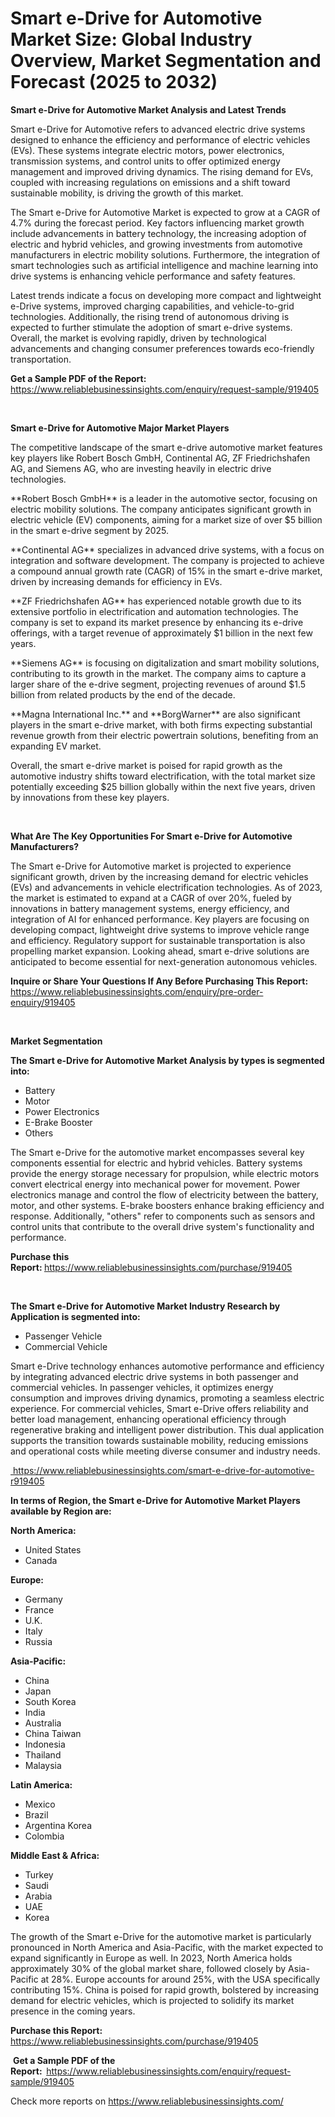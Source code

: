 <p><h1>Smart e-Drive for Automotive Market Size: Global Industry Overview, Market Segmentation and Forecast (2025 to 2032)</h1></p><p><strong>Smart e-Drive for Automotive Market Analysis and Latest Trends</strong></p>
<p><p>Smart e-Drive for Automotive refers to advanced electric drive systems designed to enhance the efficiency and performance of electric vehicles (EVs). These systems integrate electric motors, power electronics, transmission systems, and control units to offer optimized energy management and improved driving dynamics. The rising demand for EVs, coupled with increasing regulations on emissions and a shift toward sustainable mobility, is driving the growth of this market.</p><p>The Smart e-Drive for Automotive Market is expected to grow at a CAGR of 4.7% during the forecast period. Key factors influencing market growth include advancements in battery technology, the increasing adoption of electric and hybrid vehicles, and growing investments from automotive manufacturers in electric mobility solutions. Furthermore, the integration of smart technologies such as artificial intelligence and machine learning into drive systems is enhancing vehicle performance and safety features.</p><p>Latest trends indicate a focus on developing more compact and lightweight e-Drive systems, improved charging capabilities, and vehicle-to-grid technologies. Additionally, the rising trend of autonomous driving is expected to further stimulate the adoption of smart e-drive systems. Overall, the market is evolving rapidly, driven by technological advancements and changing consumer preferences towards eco-friendly transportation.</p></p>
<p><strong>Get a Sample PDF of the Report:&nbsp;</strong> <a href="https://www.reliablebusinessinsights.com/enquiry/request-sample/919405?utm_campaign=3319&utm_medium=2&utm_source=Github&utm_content=ia&utm_term=30032025&utm_id=smart-e-drive-for-automotive">https://www.reliablebusinessinsights.com/enquiry/request-sample/919405</a></p>
<p>&nbsp;</p>
<p><strong>Smart e-Drive for Automotive Major Market Players</strong></p>
<p><p>The competitive landscape of the smart e-drive automotive market features key players like Robert Bosch GmbH, Continental AG, ZF Friedrichshafen AG, and Siemens AG, who are investing heavily in electric drive technologies. </p><p>**Robert Bosch GmbH** is a leader in the automotive sector, focusing on electric mobility solutions. The company anticipates significant growth in electric vehicle (EV) components, aiming for a market size of over $5 billion in the smart e-drive segment by 2025.</p><p>**Continental AG** specializes in advanced drive systems, with a focus on integration and software development. The company is projected to achieve a compound annual growth rate (CAGR) of 15% in the smart e-drive market, driven by increasing demands for efficiency in EVs.</p><p>**ZF Friedrichshafen AG** has experienced notable growth due to its extensive portfolio in electrification and automation technologies. The company is set to expand its market presence by enhancing its e-drive offerings, with a target revenue of approximately $1 billion in the next few years.</p><p>**Siemens AG** is focusing on digitalization and smart mobility solutions, contributing to its growth in the market. The company aims to capture a larger share of the e-drive segment, projecting revenues of around $1.5 billion from related products by the end of the decade.</p><p>**Magna International Inc.** and **BorgWarner** are also significant players in the smart e-drive market, with both firms expecting substantial revenue growth from their electric powertrain solutions, benefiting from an expanding EV market.</p><p>Overall, the smart e-drive market is poised for rapid growth as the automotive industry shifts toward electrification, with the total market size potentially exceeding $25 billion globally within the next five years, driven by innovations from these key players.</p></p>
<p>&nbsp;</p>
<p><strong>What Are The Key Opportunities For Smart e-Drive for Automotive Manufacturers?</strong></p>
<p><p>The Smart e-Drive for Automotive market is projected to experience significant growth, driven by the increasing demand for electric vehicles (EVs) and advancements in vehicle electrification technologies. As of 2023, the market is estimated to expand at a CAGR of over 20%, fueled by innovations in battery management systems, energy efficiency, and integration of AI for enhanced performance. Key players are focusing on developing compact, lightweight drive systems to improve vehicle range and efficiency. Regulatory support for sustainable transportation is also propelling market expansion. Looking ahead, smart e-drive solutions are anticipated to become essential for next-generation autonomous vehicles.</p></p>
<p><strong>Inquire or Share Your Questions If Any Before Purchasing This Report:</strong> <a href="https://www.reliablebusinessinsights.com/enquiry/pre-order-enquiry/919405?utm_campaign=3319&utm_medium=2&utm_source=Github&utm_content=ia&utm_term=30032025&utm_id=smart-e-drive-for-automotive">https://www.reliablebusinessinsights.com/enquiry/pre-order-enquiry/919405</a></p>
<p>&nbsp;</p>
<p><strong>Market Segmentation</strong></p>
<p><strong>The Smart e-Drive for Automotive Market Analysis by types is segmented into:</strong></p>
<p><ul><li>Battery</li><li>Motor</li><li>Power Electronics</li><li>E-Brake Booster</li><li>Others</li></ul></p>
<p><p>The Smart e-Drive for the automotive market encompasses several key components essential for electric and hybrid vehicles. Battery systems provide the energy storage necessary for propulsion, while electric motors convert electrical energy into mechanical power for movement. Power electronics manage and control the flow of electricity between the battery, motor, and other systems. E-brake boosters enhance braking efficiency and response. Additionally, "others" refer to components such as sensors and control units that contribute to the overall drive system's functionality and performance.</p></p>
<p><strong>Purchase this Report:&nbsp;</strong><a href="https://www.reliablebusinessinsights.com/purchase/919405?utm_campaign=3319&utm_medium=2&utm_source=Github&utm_content=ia&utm_term=30032025&utm_id=smart-e-drive-for-automotive">https://www.reliablebusinessinsights.com/purchase/919405</a></p>
<p>&nbsp;</p>
<p><strong>The Smart e-Drive for Automotive Market Industry Research by Application is segmented into:</strong></p>
<p><ul><li>Passenger Vehicle</li><li>Commercial Vehicle</li></ul></p>
<p><p>Smart e-Drive technology enhances automotive performance and efficiency by integrating advanced electric drive systems in both passenger and commercial vehicles. In passenger vehicles, it optimizes energy consumption and improves driving dynamics, promoting a seamless electric experience. For commercial vehicles, Smart e-Drive offers reliability and better load management, enhancing operational efficiency through regenerative braking and intelligent power distribution. This dual application supports the transition towards sustainable mobility, reducing emissions and operational costs while meeting diverse consumer and industry needs.</p></p>
<p><a href="https://www.reliablebusinessinsights.com/smart-e-drive-for-automotive-r919405?utm_campaign=3319&utm_medium=2&utm_source=Github&utm_content=ia&utm_term=30032025&utm_id=smart-e-drive-for-automotive">&nbsp;https://www.reliablebusinessinsights.com/smart-e-drive-for-automotive-r919405</a></p>
<p><strong>In terms of Region, the Smart e-Drive for Automotive Market Players available by Region are:</strong></p>
<p>
    <p> <strong> North America: </strong>
        <ul>
            <li>United States</li>
            <li>Canada</li>
        </ul>
        </p> 
    <p> <strong> Europe: </strong>
        <ul>
            <li>Germany</li>
            <li>France</li>
            <li>U.K.</li>
            <li>Italy</li>
            <li>Russia</li>
        </ul>
        </p> 
    <p> <strong> Asia-Pacific: </strong>
        <ul>
            <li>China</li>
            <li>Japan</li>
            <li>South Korea</li>
            <li>India</li>
            <li>Australia</li>
            <li>China Taiwan</li>
            <li>Indonesia</li>
            <li>Thailand</li>
            <li>Malaysia</li>
        </ul>
        </p> 
    <p> <strong> Latin America: </strong>
        <ul>
            <li>Mexico</li>
            <li>Brazil</li>
            <li>Argentina Korea</li>
            <li>Colombia</li>
        </ul>
        </p> 
    <p> <strong> Middle East & Africa: </strong>
        <ul>
            <li>Turkey</li>
            <li>Saudi</li>
            <li>Arabia</li>
            <li>UAE</li>
            <li>Korea</li>
        </ul>
    </p>
    </p>
<p><p>The growth of the Smart e-Drive for the automotive market is particularly pronounced in North America and Asia-Pacific, with the market expected to expand significantly in Europe as well. In 2023, North America holds approximately 30% of the global market share, followed closely by Asia-Pacific at 28%. Europe accounts for around 25%, with the USA specifically contributing 15%. China is poised for rapid growth, bolstered by increasing demand for electric vehicles, which is projected to solidify its market presence in the coming years.</p></p>
<p><strong>Purchase this Report: </strong><a href="https://www.reliablebusinessinsights.com/purchase/919405?utm_campaign=3319&utm_medium=2&utm_source=Github&utm_content=ia&utm_term=30032025&utm_id=smart-e-drive-for-automotive">https://www.reliablebusinessinsights.com/purchase/919405</a></p>
<p>&nbsp;<strong>Get a Sample PDF of the Report:&nbsp;&nbsp;</strong><a href="https://www.reliablebusinessinsights.com/enquiry/request-sample/919405?utm_campaign=3319&utm_medium=2&utm_source=Github&utm_content=ia&utm_term=30032025&utm_id=smart-e-drive-for-automotive">https://www.reliablebusinessinsights.com/enquiry/request-sample/919405</a></p>
<p><strong></strong></p>
<p>Check more reports on <a href="https://www.reliablebusinessinsights.com/?utm_campaign=3319&utm_medium=2&utm_source=Github&utm_content=ia&utm_term=30032025&utm_id=smart-e-drive-for-automotive">https://www.reliablebusinessinsights.com/</a></p>